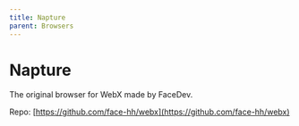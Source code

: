 ```yaml
---
title: Napture
parent: Browsers
---
```

# Napture

The original browser for WebX made by FaceDev.

Repo: [https://github.com/face-hh/webx](https://github.com/face-hh/webx)
